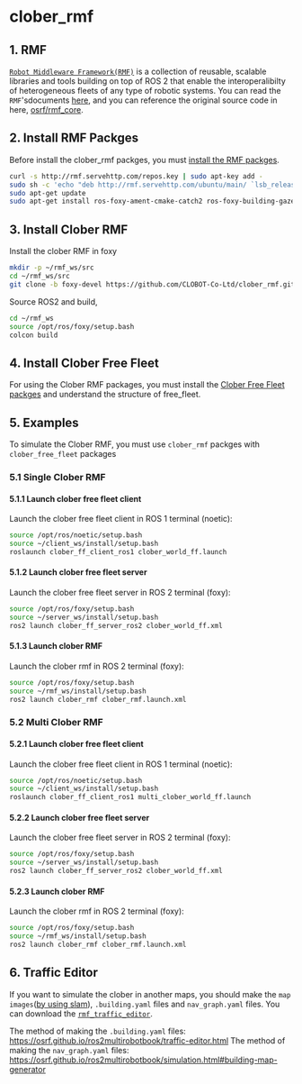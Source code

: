 # clober_rmf

## 1. RMF
[`Robot Middleware Framework(RMF)`](https://osrf.github.io/ros2multirobotbook/intro.html#so-what-is-rmf) is a collection of reusable, scalable libraries and tools building on top of ROS 2 that enable the interoperalibilty of heterogeneous fleets of any type of robotic systems. You can read the `RMF`'sdocuments [here](https://osrf.github.io/ros2multirobotbook/intro.html), and you can reference the original source code in here, [osrf/rmf_core](https://github.com/osrf/rmf_core).

## 2. Install RMF Packges

Before install the clober_rmf packges, you must [install the RMF packges](https://osrf.github.io/ros2multirobotbook/intro.html#setup-sources-and-installation-of-rmf).

```bash
curl -s http://rmf.servehttp.com/repos.key | sudo apt-key add -
sudo sh -c 'echo "deb http://rmf.servehttp.com/ubuntu/main/ `lsb_release -cs` main" > /etc/apt/sources.list.d/rmf.list'
sudo apt-get update
sudo apt-get install ros-foxy-ament-cmake-catch2 ros-foxy-building-gazebo-plugins ros-foxy-building-map-msgs ros-foxy-building-map-tools ros-foxy-rmf-cmake-uncrustify ros-foxy-rmf-dispenser-msgs ros-foxy-rmf-door-msgs ros-foxy-rmf-fleet-adapter ros-foxy-rmf-fleet-msgs ros-foxy-rmf-lift-msgs ros-foxy-rmf-task-msgs ros-foxy-rmf-traffic-msgs ros-foxy-rmf-traffic-ros2 ros-foxy-rmf-traffic ros-foxy-rmf-utils ros-foxy-traffic-editor
```

## 3. Install Clober RMF

Install the clober RMF in foxy
```bash
mkdir -p ~/rmf_ws/src
cd ~/rmf_ws/src
git clone -b foxy-devel https://github.com/CLOBOT-Co-Ltd/clober_rmf.git
```

Source ROS2 and build,
```bash
cd ~/rmf_ws
source /opt/ros/foxy/setup.bash
colcon build
```

## 4. Install Clober Free Fleet
For using the Clober RMF packages, you must install the [Clober Free Fleet packges](https://github.com/CLOBOT-Co-Ltd/clober_free_fleet) and understand the structure of free_fleet.

## 5. Examples

To simulate the Clober RMF, you must use `clober_rmf` packges with `clober_free_fleet` packages

### 5.1 Single Clober RMF

#### 5.1.1 Launch clober free fleet client

Launch the clober free fleet client in ROS 1 terminal (noetic):

```bash
source /opt/ros/noetic/setup.bash
source ~/client_ws/install/setup.bash
roslaunch clober_ff_client_ros1 clober_world_ff.launch
```

#### 5.1.2 Launch clober free fleet server

Launch the clober free fleet server in ROS 2 terminal (foxy):

```bash
source /opt/ros/foxy/setup.bash
source ~/server_ws/install/setup.bash
ros2 launch clober_ff_server_ros2 clober_world_ff.xml
```

#### 5.1.3 Launch clober RMF

Launch the clober rmf in ROS 2 terminal (foxy):

```bash
source /opt/ros/foxy/setup.bash
source ~/rmf_ws/install/setup.bash
ros2 launch clober_rmf clober_rmf.launch.xml
```

### 5.2 Multi Clober RMF

#### 5.2.1 Launch clober free fleet client

Launch the clober free fleet client in ROS 1 terminal (noetic):

```bash
source /opt/ros/noetic/setup.bash
source ~/client_ws/install/setup.bash
roslaunch clober_ff_client_ros1 multi_clober_world_ff.launch
```

#### 5.2.2 Launch clober free fleet server

Launch the clober free fleet server in ROS 2 terminal (foxy):

```bash
source /opt/ros/foxy/setup.bash
source ~/server_ws/install/setup.bash
ros2 launch clober_ff_server_ros2 clober_world_ff.xml
```

#### 5.2.3 Launch clober RMF

Launch the clober rmf in ROS 2 terminal (foxy):

```bash
source /opt/ros/foxy/setup.bash
source ~/rmf_ws/install/setup.bash
ros2 launch clober_rmf clober_rmf.launch.xml
```

## 6. Traffic Editor

If you want to simulate the clober in another maps, you should make the `map images`([by using slam](https://github.com/CLOBOT-Co-Ltd/clober)), `.building.yaml` files and `nav_graph.yaml` files.
You can download the [`rmf_traffic_editor`](https://github.com/open-rmf/rmf_traffic_editor/tree/main/rmf_traffic_editor).

The method of making the `.building.yaml` files: https://osrf.github.io/ros2multirobotbook/traffic-editor.html
The method of making the `nav_graph.yaml` files: https://osrf.github.io/ros2multirobotbook/simulation.html#building-map-generator

